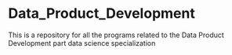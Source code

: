 # Data_Product_Development
This is a repository for all the programs related to the Data Product Development part data science specialization
